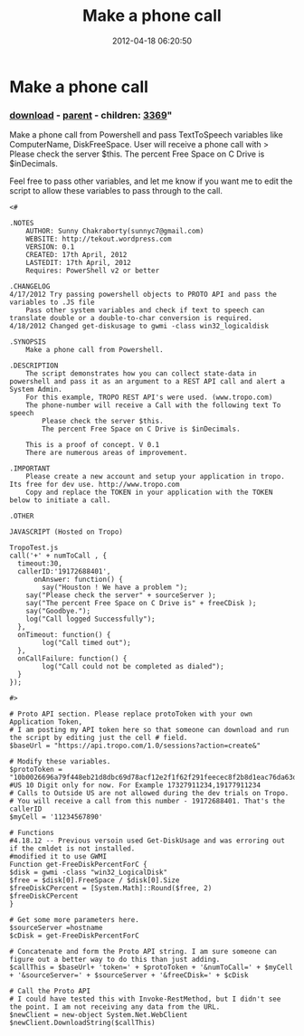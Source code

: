 ﻿---
pid:            3368
parent:         3366
children:       3369
poster:         Sunny Chakrabort
title:          Make a phone call
date:           2012-04-18 06:20:50
format:         posh
---

# Make a phone call

### [download](3368.ps1) - [parent](3366.md) - children: [3369](3369.md)"

Make a phone call from Powershell and pass TextToSpeech variables like ComputerName, DiskFreeSpace. 
User will receive a phone call with  > 
Please check the server $this. 
The percent Free Space on C Drive is $inDecimals.

Feel free to pass other variables, and let me know if you want me to edit the script to allow these variables to pass through to the call.

```posh
<#

.NOTES
    AUTHOR: Sunny Chakraborty(sunnyc7@gmail.com)
	WEBSITE: http://tekout.wordpress.com
    VERSION: 0.1
	CREATED: 17th April, 2012
	LASTEDIT: 17th April, 2012
	Requires: PowerShell v2 or better

.CHANGELOG
4/17/2012 Try passing powershell objects to PROTO API and pass the variables to .JS file
	Pass other system variables and check if text to speech can translate double or a double-to-char conversion is required.
4/18/2012 Changed get-diskusage to gwmi -class win32_logicaldisk

.SYNOPSIS
    Make a phone call from Powershell.
	
.DESCRIPTION
	The script demonstrates how you can collect state-data in powershell and pass it as an argument to a REST API call and alert a System Admin.
	For this example, TROPO REST API's were used. (www.tropo.com)
	The phone-number will receive a Call with the following text To speech
		Please check the server $this. 
		The percent Free Space on C Drive is $inDecimals.

	This is a proof of concept. V 0.1
	There are numerous areas of improvement. 
	
.IMPORTANT
	Please create a new account and setup your application in tropo. Its free for dev use. http://www.tropo.com
	Copy and replace the TOKEN in your application with the TOKEN below to initiate a call.
	
.OTHER

JAVASCRIPT (Hosted on Tropo)

TropoTest.js
call('+' + numToCall , {
  timeout:30,
  callerID:'19172688401',
      onAnswer: function() {
      	say("Houston ! We have a problem ");
	say("Please check the server" + sourceServer );
	say("The percent Free Space on C Drive is" + freeCDisk );
	say("Goodbye.");
	log("Call logged Successfully");
  },
  onTimeout: function() {
      	log("Call timed out");
  },
  onCallFailure: function() {
      	log("Call could not be completed as dialed");
  }
});

#>

# Proto API section. Please replace protoToken with your own Application Token, 
# I am posting my API token here so that someone can download and run the script by editing just the cell # field.
$baseUrl = "https://api.tropo.com/1.0/sessions?action=create&"

# Modify these variables.
$protoToken = "10b0026696a79f448eb21d8dbc69d78acf12e2f1f62f291feecec8f2b8d1eac76da63d91dd317061a5a9eeb0"
#US 10 Digit only for now. For Example 17327911234,19177911234  
# Calls to Outside US are not allowed during the dev trials on Tropo.
# You will receive a call from this number - 19172688401. That's the callerID
$myCell = '11234567890'

# Functions
#4.18.12 -- Previous versoin used Get-DiskUsage and was erroring out if the cmldet is not installed.
#modified it to use GWMI
Function get-FreeDiskPercentForC {
$disk = gwmi -class "win32_LogicalDisk"
$free = $disk[0].FreeSpace / $disk[0].Size
$freeDiskCPercent = [System.Math]::Round($free, 2)
$freeDiskCPercent
}

# Get some more parameters here.
$sourceServer =hostname
$cDisk = get-FreeDiskPercentForC

# Concatenate and form the Proto API string. I am sure someone can figure out a better way to do this than just adding.
$callThis = $baseUrl+ 'token=' + $protoToken + '&numToCall=' + $myCell + '&sourceServer=' + $sourceServer + '&freeCDisk=' + $cDisk

# Call the Proto API
# I could have tested this with Invoke-RestMethod, but I didn't see the point. I am not receiving any data from the URL.
$newClient = new-object System.Net.WebClient
$newClient.DownloadString($callThis)
```
